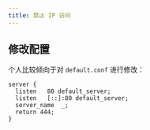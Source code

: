 ```yaml
---
title: 禁止 IP 访问
---
```


## 修改配置

个人比较倾向于对 `default.conf` 进行修改：

```nginx
server {
  listen   80 default_server;
  listen   [::]:80 default_server;
  server_name  _;
  return 444;
}
```